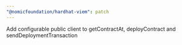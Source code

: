 ```yaml
---
"@nomicfoundation/hardhat-viem": patch
---
```


Add configurable public client to getContractAt, deployContract and sendDeploymentTransaction
